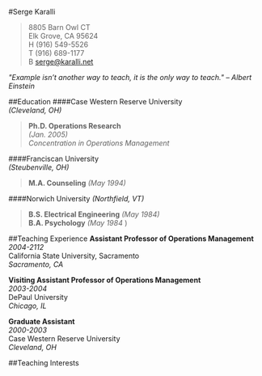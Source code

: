 #Serge Karalli
> 8805 Barn Owl CT  
> Elk Grove, CA 95624  
> H (916) 549-5526  
> T (916) 689-1177  
> B serge@karalli.net
 
_"Example isn’t another way to teach, it is the only way to teach." – Albert Einstein_

##Education
####Case Western Reserve University  
_(Cleveland, OH)_  
> **Ph.D. Operations Research**  
_(Jan. 2005)_  
> _Concentration in Operations Management_
  
####Franciscan University  
_(Steubenville, OH)_  
> **M.A. Counseling** _(May 1994)_  
  
####Norwich University _(Northfield, VT)_  
> **B.S. Electrical Engineering** _(May 1984)_  
> **B.A. Psychology** _(May 1984_ ) 

##Teaching Experience
**Assistant Professor of Operations Management**  
_2004-2112_  
California State University, Sacramento  
_Sacramento, CA_  

**Visiting Assistant Professor of Operations Management**  
_2003-2004_   
DePaul University  
_Chicago, IL_  

**Graduate Assistant**  
_2000-2003_   
Case Western Reserve University  
_Cleveland, OH_  

##Teaching Interests


